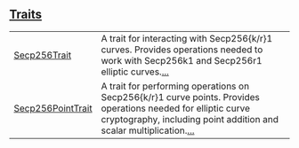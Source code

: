 
[Traits](./core-starknet-secp256_trait-traits.md)
 ---
| | |
|:---|:---|
| [Secp256Trait](./core-starknet-secp256_trait-Secp256Trait.md) | A trait for interacting with Secp256{k/r}1 curves. Provides operations needed to work with Secp256k1 and Secp256r1 elliptic curves.[...](./core-starknet-secp256_trait-Secp256Trait.md) |
| [Secp256PointTrait](./core-starknet-secp256_trait-Secp256PointTrait.md) | A trait for performing operations on Secp256{k/r}1 curve points. Provides operations needed for elliptic curve cryptography, including point addition and scalar multiplication.[...](./core-starknet-secp256_trait-Secp256PointTrait.md) |
